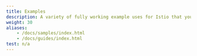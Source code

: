 ```yaml
---
title: Examples
description: A variety of fully working example uses for Istio that you can experiment with.
weight: 30
aliases:
    - /docs/samples/index.html
    - /docs/guides/index.html
test: n/a
---
```

